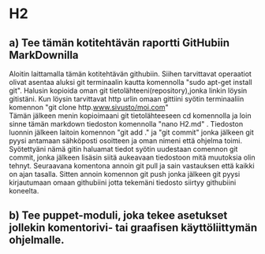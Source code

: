# H2

## a) Tee tämän kotitehtävän raportti GitHubiin MarkDownilla
 Aloitin laittamalla tämän kotitehtävän githubiin. Siihen tarvittavat operaatiot olivat asentaa aluksi git terminaalin kautta komennolla "sudo apt-get install git". Halusin kopioida oman git tietolähteeni(repository),jonka linkin löysin gitistäni. Kun löysin tarvittavat http urlin omaan gittiini syötin terminaaliin komennon "git clone http.www.sivusto/moi.com"  
Tämän jälkeen menin kopioimaani git tietolähteeseen cd komennolla ja loin sinne tämän markdown tiedoston komennolla "nano H2.md" .
Tiedoston luonnin jälkeen laitoin komennon "git add ." ja "git commit" jonka jälkeen git pyysi antamaan sähköposti osoitteen ja oman nimeni että ohjelma toimi. Syötettyäni nämä gitin haluamat tiedot syötin uudestaan comennon git commit, jonka jälkeen lisäsin siitä aukeavaan tiedostoon mitä muutoksia olin tehnyt. 
Seuraavana komentona annoin git pull ja sain vastauksen että kaikki on ajan tasalla. Sitten annoin komennon git push jonka jälkeen git pyysi kirjautumaan omaan githubiini jotta tekemäni tiedosto siirtyy githubiini koneelta.


## b) Tee puppet-moduli, joka tekee asetukset jollekin komentorivi- tai graafisen käyttöliittymän ohjelmalle.



